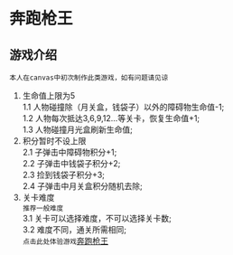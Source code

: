 # 奔跑枪王   
## 游戏介绍  
   `本人在canvas中初次制作此类游戏，如有问题请见谅`    
1. 生命值上限为5  
    1.1  人物碰撞除（月关盒，钱袋子）以外的障碍物生命值-1;  
    1.2  人物每次抵达3,6,9,12...等关卡，恢复生命值+1;  
    1.3  人物碰撞月光盒刷新生命值;  
2. 积分暂时不设上限     
    2.1  子弹击中障碍物积分+1;  
    2.2  子弹击中钱袋子积分+2;  
    2.3  捡到钱袋子积分+3;  
    2.4  子弹击中月关盒积分随机去除;  
3. 关卡难度    
   `推荐一般难度`   
  3.1  关卡可以选择难度，不可以选择关卡数;  
  3.2  难度不同，通关所需相同;  
  `点击此处体验游戏`[奔跑枪王](https://yanlin66.github.io/game/)   
   